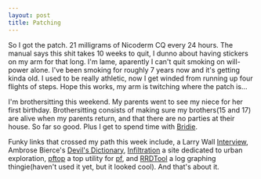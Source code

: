 ```yaml
--- 
layout: post
title: Patching
---
```

<p>So I got the patch.  21 milligrams of Nicoderm CQ every 24 hours.  The manual says this shit takes 10 weeks to quit, I dunno about having stickers on my arm for that long.  I'm lame, aparently I can't quit smoking on will-power alone.  I've been smoking for roughly 7 years now and it's getting kinda old.  I used to be really athletic, now I get winded from running up four flights of steps.  Hope this works, my arm is twitching where the patch is...</p>
<p>I'm brothersitting this weekend.  My parents went to see my niece for her first birthday.  Brothersitting consists of making sure my brothers(15 and 17) are alive when my parents return, and that there are no parties at their house.  So far so good.  Plus I get to spend time with <a href="/bridie/">Bridie</a>.</p>
<p>Funky links that crossed my path this week include, a Larry Wall <a href="http://interviews.slashdot.org/interviews/02/09/06/1343222.shtml?tid=145">Interview</a>, Ambrose  Bierce's <a href="http://sunsite.berkeley.edu/Literature/Bierce/DevilsDictionary/">Devil's Dictionary</a>, <a href="http://www.infiltration.org">Infiltration</a> a site dedicated to urban exploration, <a href="http://www.eee.metu.edu.tr/~canacar/pftop/">pftop</a> a top utility for <a href="http://www.benzedrine.cx/pf.html">pf</a>, and <a href="http://people.ee.ethz.ch/~oetiker/webtools/rrdtool">RRDTool</a> a log graphing thingie(haven't used it yet, but it looked cool).  And that's about it.</p>
